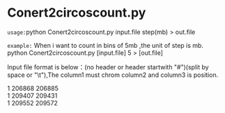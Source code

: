 # Conert2circoscount.py
   

`usage:`python Conert2circoscount.py input.file step(mb) > out.file

`example:` When i want to count in bins of 5mb ,the unit of step is mb.  
python Conert2circoscount.py [input.file] 5 > [out.file]

Input file format is below：(no header or header startwith "#")(split by space or "\t"),The column1 must chrom column2 and column3 is position.  
 
1       206868  206885  
1       209407  209431  
1       209552  209572
